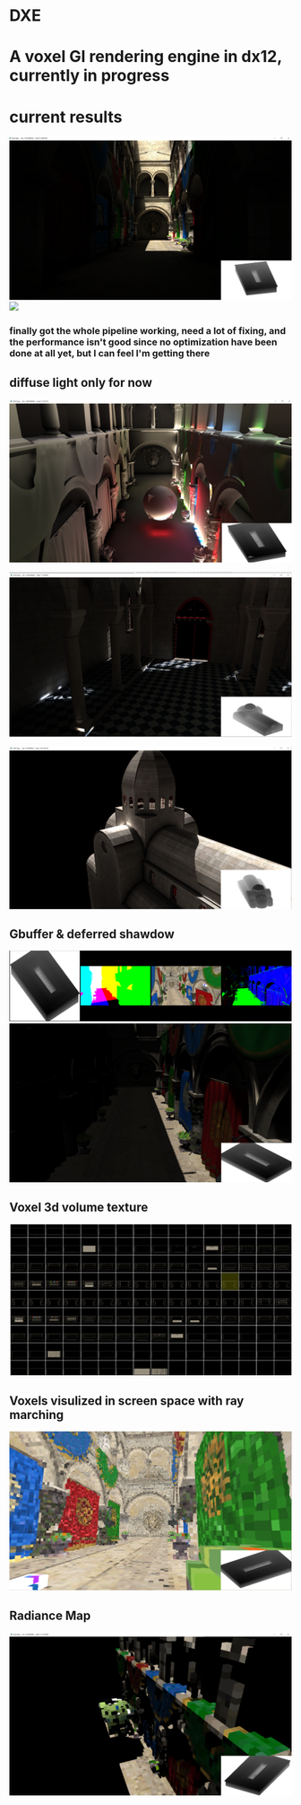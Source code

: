 # DXE
# A voxel GI rendering engine in dx12, currently in progress

# current results
![](sc/small.PNG)
![](sc/sphere.PNG)
### finally got the whole pipeline working, need a lot of fixing, and the performance isn't good since no optimization have been done at all yet, but I can feel I'm getting there

## diffuse light only for now
![](sc/diff1.PNG)

![](sc/snibk.PNG)

![](sc/out.PNG)

## Gbuffer & deferred shawdow 
![](sc/gb.PNG)
![](sc/sm.PNG)

## Voxel 3d volume texture
![](sc/voxeltex.PNG)

## Voxels visulized in screen space with ray marching
![](sc/svoxel.PNG)

## Radiance Map
![](sc/radiance.PNG)


